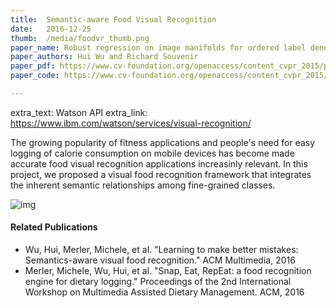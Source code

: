 ```yaml
---
title:  Semantic-aware Food Visual Recognition
date:   2016-12-25
thumb:  /media/foodvr_thumb.png
paper_name: Robust regression on image manifolds for ordered label denoising
paper_authors: Hui Wu and Richard Souvenir
paper_pdf: https://www.cv-foundation.org/openaccess/content_cvpr_2015/papers/Wu_Robust_Regression_on_2015_CVPR_paper.pdf
paper_code: https://www.cv-foundation.org/openaccess/content_cvpr_2015/papers/Wu_Robust_Regression_on_2015_CVPR_paper.pdf

---
```


extra_text: Watson API 
extra_link: https://www.ibm.com/watson/services/visual-recognition/

The growing popularity of fitness applications and people's need for
easy logging of calorie consumption on mobile devices has
become made accurate food visual recognition applications increasinly relevant.
In this project, we proposed a visual food recognition framework that integrates
the inherent semantic relationships among fine-grained classes. 

<!--more-->

<img alt="img" src="{{site.baseurl}}/media/foodvr.png">

#### Related Publications

* Wu, Hui, Merler, Michele, et al. "Learning to make better mistakes: Semantics-aware visual food recognition." ACM Multimedia, 2016
* Merler, Michele, Wu, Hui, et al. "Snap, Eat, RepEat: a food recognition engine for dietary logging." Proceedings of the 2nd International Workshop on Multimedia Assisted Dietary Management. ACM, 2016
